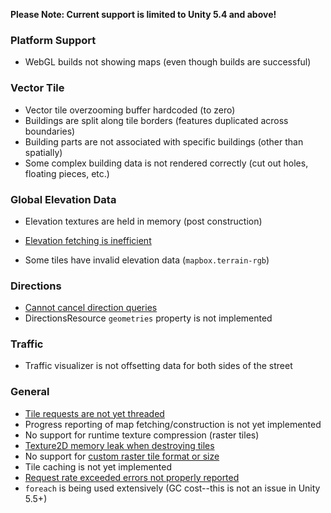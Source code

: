 **Please Note: Current support is limited to Unity 5.4 and above!**

### Platform Support

- WebGL builds not showing maps (even though builds are successful)

### Vector Tile

- Vector tile overzooming buffer hardcoded (to zero)
- Buildings are split along tile borders (features duplicated across boundaries)
- Building parts are not associated with specific buildings (other than spatially)
- Some complex building data is not rendered correctly (cut out holes, floating pieces, etc.)

### Global Elevation Data

- Elevation textures are held in memory (post construction)
- [Elevation fetching is inefficient](https://github.com/mapbox/mapbox-sdk-cs/issues/18)

- Some tiles have invalid elevation data (`mapbox.terrain-rgb`)

### Directions

- [Cannot cancel direction queries](https://github.com/mapbox/mapbox-sdk-cs/issues/19)
- DirectionsResource `geometries` property is not implemented

### Traffic

- Traffic visualizer is not offsetting data for both sides of the street

### General

- [Tile requests are not yet threaded](https://github.com/mapbox/mapbox-sdk-cs/issues/46)
- Progress reporting of map fetching/construction is not yet implemented
- No support for runtime texture compression (raster tiles)
- [Texture2D memory leak when destroying tiles](https://github.com/mapbox/mapbox-sdk-cs/issues/31)
- No support for [custom raster tile format or size](https://www.mapbox.com/api-documentation/#retrieve-tiles)
- Tile caching is not yet implemented
- [Request rate exceeded errors not properly reported](https://github.com/mapbox/mapbox-sdk-cs/issues/55)
- `foreach` is being used extensively (GC cost--this is not an issue in Unity 5.5+)
